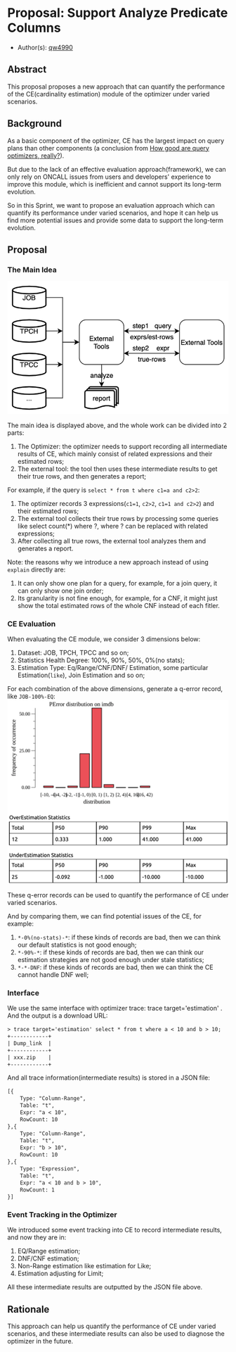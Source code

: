 # Proposal: Support Analyze Predicate Columns

- Author(s): [qw4990](https://github.com/qw4990)

## Abstract

This proposal proposes a new approach that can quantify the performance of the CE(cardinality estimation) module of the optimizer under varied scenarios.

## Background

As a basic component of the optimizer, CE has the largest impact on query plans than other components (a conclusion from [How good are query optimizers, really?](https://www.vldb.org/pvldb/vol9/p204-leis.pdf)).

But due to the lack of an effective evaluation approach(framework), we can only rely on ONCALL issues from users and developers' experience to improve this module, which is inefficient and cannot support its long-term evolution.

So in this Sprint, we want to propose an evaluation approach which can quantify its performance under varied scenarios, and hope it can help us find more potential issues and provide some data to support the long-term evolution.

## Proposal

### The Main Idea
![CE-evaluation](./imgs/CE-evaluation.jpg)

The main idea is displayed above, and the whole work can be divided into 2 parts:

1. The Optimizer: the optimizer needs to support recording all intermediate results of CE, which mainly consist of related expressions and their estimated rows;
2. The external tool: the tool then uses these intermediate results to get their true rows, and then generates a report;


For example, if the query is `select * from t where c1=a and c2>2`:

1. The optimizer records 3 expressions(`c1=1`, `c2>2`, `c1=1 and c2>2`) and their estimated rows;
2. The external tool collects their true rows by processing some queries like select count(*) where ?, where ? can be replaced with related expressions;
3. After collecting all true rows, the external tool analyzes them and generates a report.

Note: the reasons why we introduce a new approach instead of using `explain` directly are:

1. It can only show one plan for a query, for example, for a join query, it can only show one join order;
2. Its granularity is not fine enough, for example, for a CNF, it might just show the total estimated rows of the whole CNF instead of each fitler.

### CE Evaluation
When evaluating the CE module, we consider 3 dimensions below:

1. Dataset: JOB, TPCH, TPCC and so on;
2. Statistics Health Degree: 100%, 90%, 50%, 0%(no stats); 
3. Estimation Type: Eq/Range/CNF/DNF/ Estimation, some particular Estimation(`like`), Join Estimation and so on;

For each combination of the above dimensions, generate a q-error record, like `JOB-100%-EQ`:
![q-error-record](./imgs/q-error-record.png)

These q-error records can be used to quantify the performance of CE under varied scenarios.

And by comparing them, we can find potential issues of the CE, for example:

1. `*-0%(no-stats)-*`: if these kinds of records are bad, then we can think our default statistics is not good enough;
2. `*-90%-*`: if these kinds of records are bad, then we can think our estimation strategies are not good enough under stale statistics;
3. `*-*-DNF`: if these kinds of records are bad, then we can think the CE cannot handle DNF well;

### Interface
We use the same interface with optimizer trace: trace target='estimation' <statement>.
And the output is a download URL:
```
> trace target='estimation' select * from t where a < 10 and b > 10;
+------------+ 
| Dump_link  | 
+------------+ 
| xxx.zip    | 
+------------+
```

And all trace information(intermediate results) is stored in a JSON file:
```
[{
    Type: "Column-Range",
    Table: "t",
    Expr: "a < 10",
    RowCount: 10
},{
    Type: "Column-Range",
    Table: "t",
    Expr: "b > 10",
    RowCount: 10
},{
    Type: "Expression",
    Table: "t",
    Expr: "a < 10 and b > 10",
    RowCount: 1
}]
```

### Event Tracking in the Optimizer
We introduced some event tracking into CE to record intermediate results, and now they are in:

1. EQ/Range estimation;
2. DNF/CNF estimation;
3. Non-Range estimation like estimation for Like;
4. Estimation adjusting for Limit;

All these intermediate results are outputted by the JSON file above.

## Rationale

This approach can help us quantify the performance of CE under varied scenarios, and these intermediate results can also be used to diagnose the optimizer in the future.

